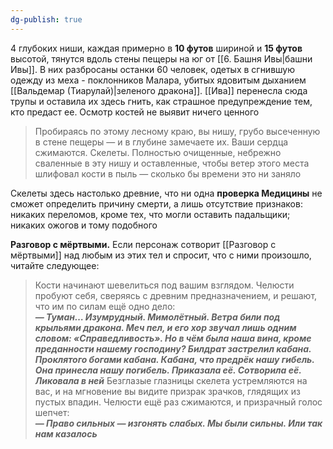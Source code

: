 ```yaml
---
dg-publish: true
---
```

4 глубоких ниши, каждая примерно в **10 футов** шириной и **15 футов** высотой, тянутся вдоль стены пещеры на юг от [[6. Башня Ивы|башни Ивы]]. В них разбросаны останки 60 человек, одетых в сгнившую одежду из меха - поклонников Малара, убитых ядовитым дыханием [[Вальдемар (Тиарулай)|зеленого дракона]]. [[Ива]] перенесла сюда трупы и оставила их здесь гнить, как страшное предупреждение тем, кто предаст ее. Осмотр костей не выявит ничего ценного


> Пробираясь по этому лесному краю, вы нишу, грубо высеченную в стене пещеры — и в глубине замечаете их. Ваши сердца сжимаются. Скелеты. Полностью очищенные, небрежно сваленные в эту нишу и оставленные, чтобы ветер этого места шлифовал кости в пыль — сколько бы времени это ни заняло

Скелеты здесь настолько древние, что ни одна **проверка Медицины** не сможет определить причину смерти, а лишь отсутствие признаков: никаких переломов, кроме тех, что могли оставить падальщики; никаких ожогов и тому подобного

**Разговор с мёртвыми.** Если персонаж сотворит [[Разговор с мёртвыми]] над любым из этих тел и спросит, что с ними произошло, читайте следующее:

>Кости начинают шевелиться под вашим взглядом. Челюсти пробуют себя, сверяясь с древним предназначением, и решают, что им по силам ещё одно дело:  
>***— Туман… Изумрудный. Мимолётный. Ветра били под крыльями дракона. Меч пел, и его хор звучал лишь одним словом: «Справедливость». Но в чём была наша вина, кроме преданности нашему господину? Билдрат застрелил кабана. Проклятого богами кабана. Кабана, что предрёк нашу гибель. Она принесла нашу погибель. Приказала её. Сотворила её. Ликовала в ней***
>Безглазые глазницы скелета устремляются на вас, и на мгновение вы видите призрак зрачков, глядящих из пустых впадин. Челюсти ещё раз сжимаются, и призрачный голос шепчет:  
>***— Право сильных — изгонять слабых. Мы были сильны. Или так нам казалось***
